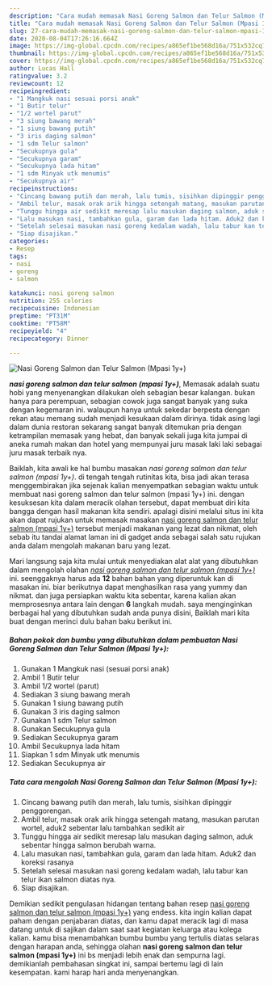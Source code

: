 ```yaml
---
description: "Cara mudah memasak Nasi Goreng Salmon dan Telur Salmon (Mpasi 1y+) yang sempurna"
title: "Cara mudah memasak Nasi Goreng Salmon dan Telur Salmon (Mpasi 1y+) yang sempurna"
slug: 27-cara-mudah-memasak-nasi-goreng-salmon-dan-telur-salmon-mpasi-1y-yang-sempurna
date: 2020-08-04T17:26:16.664Z
image: https://img-global.cpcdn.com/recipes/a865ef1be568d16a/751x532cq70/nasi-goreng-salmon-dan-telur-salmon-mpasi-1y-foto-resep-utama.jpg
thumbnail: https://img-global.cpcdn.com/recipes/a865ef1be568d16a/751x532cq70/nasi-goreng-salmon-dan-telur-salmon-mpasi-1y-foto-resep-utama.jpg
cover: https://img-global.cpcdn.com/recipes/a865ef1be568d16a/751x532cq70/nasi-goreng-salmon-dan-telur-salmon-mpasi-1y-foto-resep-utama.jpg
author: Lucas Hall
ratingvalue: 3.2
reviewcount: 12
recipeingredient:
- "1 Mangkuk nasi sesuai porsi anak"
- "1 Butir telur"
- "1/2 wortel parut"
- "3 siung bawang merah"
- "1 siung bawang putih"
- "3 iris daging salmon"
- "1 sdm Telur salmon"
- "Secukupnya gula"
- "Secukupnya garam"
- "Secukupnya lada hitam"
- "1 sdm Minyak utk menumis"
- "Secukupnya air"
recipeinstructions:
- "Cincang bawang putih dan merah, lalu tumis, sisihkan dipinggir penggorengan."
- "Ambil telur, masak orak arik hingga setengah matang, masukan parutan wortel, aduk2 sebentar lalu tambahkan sedikit air"
- "Tunggu hingga air sedikit meresap lalu masukan daging salmon, aduk sebentar hingga salmon berubah warna."
- "Lalu masukan nasi, tambahkan gula, garam dan lada hitam. Aduk2 dan koreksi rasanya"
- "Setelah selesai masukan nasi goreng kedalam wadah, lalu tabur kan telur ikan salmon diatas nya."
- "Siap disajikan."
categories:
- Resep
tags:
- nasi
- goreng
- salmon

katakunci: nasi goreng salmon 
nutrition: 255 calories
recipecuisine: Indonesian
preptime: "PT31M"
cooktime: "PT58M"
recipeyield: "4"
recipecategory: Dinner

---
```



![Nasi Goreng Salmon dan Telur Salmon (Mpasi 1y+)](https://img-global.cpcdn.com/recipes/a865ef1be568d16a/751x532cq70/nasi-goreng-salmon-dan-telur-salmon-mpasi-1y-foto-resep-utama.jpg)

<b><i>nasi goreng salmon dan telur salmon (mpasi 1y+)</i></b>, Memasak adalah suatu hobi yang menyenangkan dilakukan oleh sebagian besar kalangan. bukan hanya para perempuan, sebagian cowok juga sangat banyak yang suka dengan kegemaran ini. walaupun hanya untuk sekedar berpesta dengan rekan atau memang sudah menjadi kesukaan dalam dirinya. tidak asing lagi dalam dunia restoran sekarang sangat banyak ditemukan pria dengan ketrampilan memasak yang hebat, dan banyak sekali juga kita jumpai di aneka rumah makan dan hotel yang mempunyai juru masak laki laki sebagai juru masak terbaik nya.



Baiklah, kita awali ke hal bumbu masakan <i>nasi goreng salmon dan telur salmon (mpasi 1y+)</i>. di tengah tengah rutinitas kita, bisa jadi akan terasa menggembirakan jika sejenak kalian menyempatkan sebagian waktu untuk membuat nasi goreng salmon dan telur salmon (mpasi 1y+) ini. dengan kesuksesan kita dalam meracik olahan tersebut, dapat membuat diri kita bangga dengan hasil makanan kita sendiri. apalagi disini melalui situs ini kita akan dapat rujukan untuk memasak masakan <u>nasi goreng salmon dan telur salmon (mpasi 1y+)</u> tersebut menjadi makanan yang lezat dan nikmat, oleh sebab itu tandai alamat laman ini di gadget anda sebagai salah satu rujukan anda dalam mengolah makanan baru yang lezat.


Mari langsung saja kita mulai untuk menyediakan alat alat yang dibutuhkan dalam mengolah olahan <u><i>nasi goreng salmon dan telur salmon (mpasi 1y+)</i></u> ini. seenggaknya harus ada <b>12</b> bahan bahan yang diperuntuk kan di masakan ini. biar berikutnya dapat menghasilkan rasa yang yummy dan nikmat. dan juga persiapkan waktu kita sebentar, karena kalian akan memprosesnya antara lain dengan <b>6</b> langkah mudah. saya menginginkan berbagai hal yang dibutuhkan sudah anda punya disini, Baiklah mari kita buat dengan merinci dulu bahan baku berikut ini.

<!--inarticleads1-->

##### Bahan pokok dan bumbu yang dibutuhkan dalam pembuatan Nasi Goreng Salmon dan Telur Salmon (Mpasi 1y+):

1. Gunakan 1 Mangkuk nasi (sesuai porsi anak)
1. Ambil 1 Butir telur
1. Ambil 1/2 wortel (parut)
1. Sediakan 3 siung bawang merah
1. Gunakan 1 siung bawang putih
1. Gunakan 3 iris daging salmon
1. Gunakan 1 sdm Telur salmon
1. Gunakan Secukupnya gula
1. Sediakan Secukupnya garam
1. Ambil Secukupnya lada hitam
1. Siapkan 1 sdm Minyak utk menumis
1. Sediakan Secukupnya air




<!--inarticleads2-->

##### Tata cara mengolah Nasi Goreng Salmon dan Telur Salmon (Mpasi 1y+):

1. Cincang bawang putih dan merah, lalu tumis, sisihkan dipinggir penggorengan.
1. Ambil telur, masak orak arik hingga setengah matang, masukan parutan wortel, aduk2 sebentar lalu tambahkan sedikit air
1. Tunggu hingga air sedikit meresap lalu masukan daging salmon, aduk sebentar hingga salmon berubah warna.
1. Lalu masukan nasi, tambahkan gula, garam dan lada hitam. Aduk2 dan koreksi rasanya
1. Setelah selesai masukan nasi goreng kedalam wadah, lalu tabur kan telur ikan salmon diatas nya.
1. Siap disajikan.




Demikian sedikit pengulasan hidangan tentang bahan resep <u>nasi goreng salmon dan telur salmon (mpasi 1y+)</u> yang endess. kita ingin kalian dapat paham dengan penjabaran diatas, dan kamu dapat meracik lagi di masa datang untuk di sajikan dalam saat saat kegiatan keluarga atau kolega kalian. kamu bisa menambahkan bumbu bumbu yang tertulis diatas selaras dengan harapan anda, sehingga olahan <b>nasi goreng salmon dan telur salmon (mpasi 1y+)</b> ini bs menjadi lebih enak dan sempurna lagi. demikianlah pembahasan singkat ini, sampai bertemu lagi di lain kesempatan. kami harap hari anda menyenangkan.
